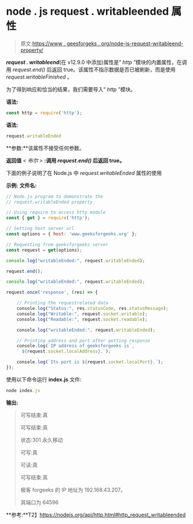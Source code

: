 # node . js request . writableended 属性

> 原文:[https://www . geesforgeks . org/node-js-request-writableend-property/](https://www.geeksforgeeks.org/node-js-request-writableended-property/)

***request . writableend***(在 v12.9.0 中添加)属性是“ *http* ”模块的内置属性，在调用 *request.end()* 后返回 true。该属性不指示数据是否已被刷新，而是使用 *request.writableFinished* 。

为了得到响应和恰当的结果，我们需要导入“ *http* ”模块。

**语法:**

```js
const http = require('http');  

```

**语法:**

```js
request.writableEnded 

```

**参数:**该属性不接受任何参数。

**返回值** < *布尔* > **:调用 *request.end()* 后返回 true。**

下面的例子说明了在 Node.js 中 *request.writableEnded* 属性的使用

**示例:** **文件名:**

```js
// Node.js program to demonstrate the 
// request.writableEnded property 

// Using require to access http module 
const { get } = require('http'); 

// Setting host server url 
const options = { host: 'www.geeksforgeeks.org' }; 

// Requesting from geeksforgeeks server 
const request = get(options); 

console.log("writableEnded:", request.writableEnded);

request.end(); 

console.log("writableEnded:", request.writableEnded);

request.once('response', (res) => { 

    // Printing the requestrelated data 
    console.log("Status:", res.statusCode, res.statusMessage); 
    console.log("Writable:", request.socket.writable); 
    console.log("Readable:", request.socket.readable); 

    console.log("writableEnded:", request.writableEnded);

    // Printing address and port after getting response 
    console.log(`IP address of geeksforgeeks is`,
    ` ${request.socket.localAddress}.`); 

    console.log(`Its port is ${request.socket.localPort}.`); 
}); 
```

使用以下命令运行 **index.js** 文件:

```js
node index.js

```

**输出:**

> 可写结束:真
> 
> 可写结束:真
> 
> 状态:301 永久移动
> 
> 可写:真
> 
> 可读:真
> 
> 可写结束:真
> 
> 极客 forgeeks 的 IP 地址为 192.168.43.207。
> 
> 其端口为 64596

**参考:**T2】https://nodejs.org/api/http.html#http_request_writableended